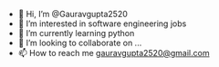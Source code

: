 - 👋 Hi, I’m @Gauravgupta2520
- 👀 I’m interested in software engineering jobs
- 🌱 I’m currently learning python
- 💞️ I’m looking to collaborate on ...
- 📫 How to reach me gauravgupta2520@gmail.com

<!---
Gauravgupta2520/Gauravgupta2520 is a ✨ special ✨ repository because its `README.md` (this file) appears on your GitHub profile.
You can click the Preview link to take a look at your changes.
--->
